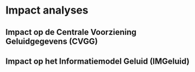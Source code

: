 # Impact analyses

## Impact op de Centrale Voorziening Geluidgegevens (CVGG)

## Impact op het Informatiemodel Geluid (IMGeluid)
